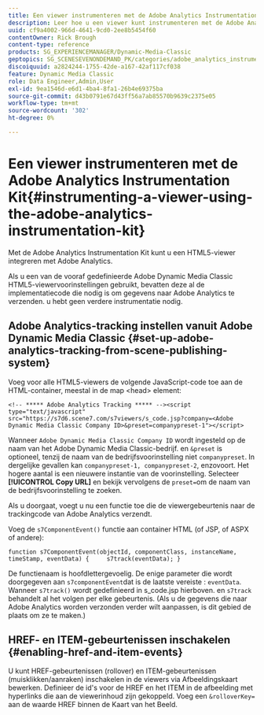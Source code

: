 ```yaml
---
title: Een viewer instrumenteren met de Adobe Analytics Instrumentation Kit
description: Leer hoe u een viewer kunt instrumenteren met de Adobe Analytics Instrumentation Kit in Adobe Dynamic Media Classic.
uuid: cf9a4002-966d-4641-9cd0-2ee8b5454f60
contentOwner: Rick Brough
content-type: reference
products: SG_EXPERIENCEMANAGER/Dynamic-Media-Classic
geptopics: SG_SCENESEVENONDEMAND_PK/categories/adobe_analytics_instrumentation_kit
discoiquuid: a2824244-1755-42de-a167-42af117cf038
feature: Dynamic Media Classic
role: Data Engineer,Admin,User
exl-id: 9ea1546d-e6d1-4ba4-8fa1-26b4e69375ba
source-git-commit: d43b0791e67d43ff56a7ab85570b9639c2375e05
workflow-type: tm+mt
source-wordcount: '302'
ht-degree: 0%

---
```


# Een viewer instrumenteren met de Adobe Analytics Instrumentation Kit{#instrumenting-a-viewer-using-the-adobe-analytics-instrumentation-kit}

Met de Adobe Analytics Instrumentation Kit kunt u een HTML5-viewer integreren met Adobe Analytics.

Als u een van de vooraf gedefinieerde Adobe Dynamic Media Classic HTML5-viewervoorinstellingen gebruikt, bevatten deze al de implementatiecode die nodig is om gegevens naar Adobe Analytics te verzenden. u hebt geen verdere instrumentatie nodig.

## Adobe Analytics-tracking instellen vanuit Adobe Dynamic Media Classic {#set-up-adobe-analytics-tracking-from-scene-publishing-system}

Voeg voor alle HTML5-viewers de volgende JavaScript-code toe aan de HTML-container, meestal in de map &lt;head> element:

```as3
<!-- ***** Adobe Analytics Tracking ***** --><script type="text/javascript" src="https://s7d6.scene7.com/s7viewers/s_code.jsp?company=<Adobe Dynamic Media Classic Company ID>&preset=companypreset-1"></script>
```

Wanneer `Adobe Dynamic Media Classic Company ID` wordt ingesteld op de naam van het Adobe Dynamic Media Classic-bedrijf. en `&preset` is optioneel, tenzij de naam van de bedrijfsvoorinstelling niet `companypreset`. In dergelijke gevallen kan `companypreset-1, companypreset-2`, enzovoort. Het hogere aantal is een nieuwere instantie van de voorinstelling. Selecteer **[!UICONTROL Copy URL]** en bekijk vervolgens de `preset=`om de naam van de bedrijfsvoorinstelling te zoeken.

Als u doorgaat, voegt u nu een functie toe die de viewergebeurtenis naar de trackingcode van Adobe Analytics verzendt.

Voeg de `s7ComponentEvent()` functie aan container HTML (of JSP, of ASPX of andere):

```as3
function s7ComponentEvent(objectId, componentClass, instanceName, timeStamp, eventData) {     s7track(eventData); }
```

De functienaam is hoofdlettergevoelig. De enige parameter die wordt doorgegeven aan `s7componentEvent`dat is de laatste vereiste : `eventData`. Wanneer `s7track()` wordt gedefinieerd in s_code.jsp hierboven. en `s7track` behandelt al het volgen per elke gebeurtenis. (Als u de gegevens die naar Adobe Analytics worden verzonden verder wilt aanpassen, is dit gebied de plaats om ze te maken.)

## HREF- en ITEM-gebeurtenissen inschakelen {#enabling-href-and-item-events}

U kunt HREF-gebeurtenissen (rollover) en ITEM-gebeurtenissen (muisklikken/aanraken) inschakelen in de viewers via Afbeeldingskaart bewerken. Definieer de id&#39;s voor de HREF en het ITEM in de afbeelding met hyperlinks die aan de viewerinhoud zijn gekoppeld. Voeg een `&rolloverKey=` aan de waarde HREF binnen de Kaart van het Beeld.
